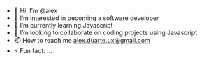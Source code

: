 - 👋 Hi, I’m @alex
- 👀 I’m interested in becoming a software developer
- 🌱 I’m currently learning Javascript
- 💞️ I’m looking to collaborate on coding projects using Javascript
- 📫 How to reach me alex.duarte.ux@gmail.com
- ⚡ Fun fact: ...

<!---
alexius-develop/alexius-develop is a ✨ special ✨ repository because its `README.md` (this file) appears on your GitHub profile.
You can click the Preview link to take a look at your changes.
--->
